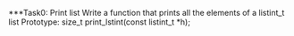 ***Task0: Print list
   Write a function that prints all the elements of a listint_t list
  Prototype: size_t print_lstint(const listint_t *h);
